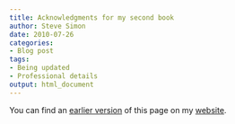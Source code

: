 ```yaml
---
title: Acknowledgments for my second book
author: Steve Simon
date: 2010-07-26
categories:
- Blog post
tags:
- Being updated
- Professional details
output: html_document
---
```


You can find an [earlier version][sim1] of this page on my [website][sim2].

[sim1]: http://www.pmean.com/10/Acknowledgments.html
[sim2]: http://www.pmean.com
